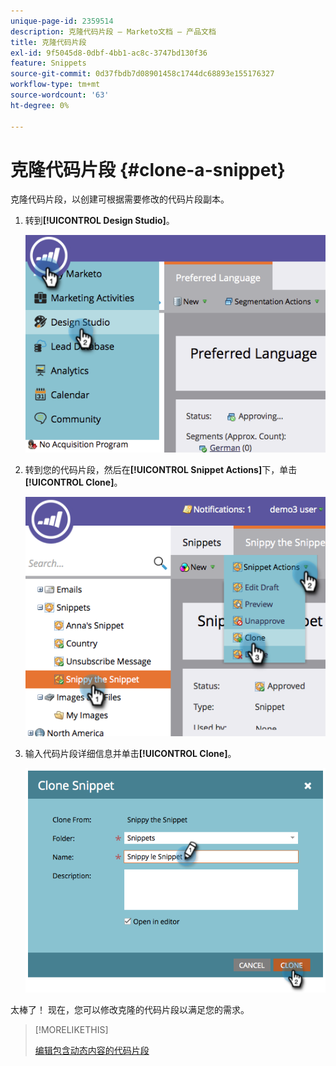 ```yaml
---
unique-page-id: 2359514
description: 克隆代码片段 — Marketo文档 — 产品文档
title: 克隆代码片段
exl-id: 9f5045d8-0dbf-4bb1-ac8c-3747bd130f36
feature: Snippets
source-git-commit: 0d37fbdb7d08901458c1744dc68893e155176327
workflow-type: tm+mt
source-wordcount: '63'
ht-degree: 0%

---
```


# 克隆代码片段 {#clone-a-snippet}

克隆代码片段，以创建可根据需要修改的代码片段副本。

1. 转到&#x200B;**[!UICONTROL Design Studio]**。

   ![](assets/image2014-9-16-10-3a32-3a36.png)

1. 转到您的代码片段，然后在&#x200B;**[!UICONTROL Snippet Actions]**&#x200B;下，单击&#x200B;**[!UICONTROL Clone]**。

   ![](assets/image2014-9-16-10-3a32-3a44.png)

1. 输入代码片段详细信息并单击&#x200B;**[!UICONTROL Clone]**。

   ![](assets/image2014-9-16-10-3a32-3a53.png)

太棒了！ 现在，您可以修改克隆的代码片段以满足您的需求。

>[!MORELIKETHIS]
>
>[编辑包含动态内容的代码片段](/help/marketo/product-docs/personalization/segmentation-and-snippets/snippets/edit-snippets-with-dynamic-content.md)
